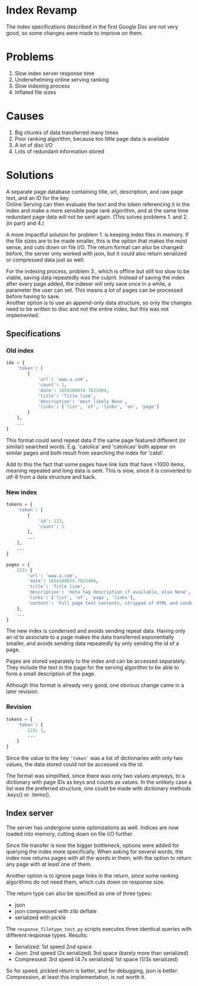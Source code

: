 # Index Revamp
The index specifications described in the first Google Doc are not very good, so some changes were made to improve on them.

# Problems
1. Slow index server response time
2. Underwhelming online serving ranking
3. Slow indexing process
4. Inflated file sizes

# Causes
1. Big chunks of data transferred many times
2. Poor ranking algorithm, because too little page data is available
3. A lot of disc I/O
4. Lots of redundant information stored

# Solutions
A separate page database containing title, url, description, and raw page text, and an ID for the key. \
Online Serving can then evaluate the text and the token referencing it in the index and make a more sensible page rank algorithm, and at the same time redundant page data will not be sent again. (This solves problems 1. and 2. (in part) and 4.)

A more impactful solution for problem 1. is keeping index files in memory. If the file sizes are to be made smaller, this is the option that makes the most sense, and cuts down on file I/O. The return format can also be changed: before, the server only worked with json, but it could also return serialized or compressed data just as well.

For the indexing process, problem 3., which is offline but still too slow to be viable, saving data repeatedly was the culprit. Instead of saving the index after every page added, the indexer will only save once in a while, a parameter the user can set. This means a lot of pages can be processed before having to save. \
Another option is to use an append-only data structure, so only the changes need to be written to disc and not the entire index, but this was not implemented.

## Specifications

### Old index

```python
idx = {
    'token': [
        {
            'url': 'www.a.com',
            'count': 1,
            'date': 1654180874.7023404,
            'title': 'Title line',
            'description': 'most likely None',
            'links': ['list', 'of', 'links', 'on', 'page']
        }
    ],
    ...
}
```

This format could send repeat data if the same page featured different (or similar) searched words. E.g. 'catolica' and 'catolicas' both appear on similar pages and both result from searching the index for 'catol'.

Add to this the fact that some pages have link lists that have >1000 items, meaning repeated and long data is sent. This is slow, since it is converted to utf-8 from a data structure and back.

### New index
```python
tokens = {
    'token': [
        {
            'id': 123,
            'count': 1
        },
        ...
    ],
    ...
}

pages = {
    123: {
        'url': 'www.a.com',
        'date': 1654180874.7023404,
        'title': 'Title line',
        'description': 'meta tag description if available, else None',
        'links': ['list', 'of', 'page', 'links'],
        'content': 'Full page text contents, stripped of HTML and condensed into a string for ranking and description searching'
    },
    ...
}
```
The new index is condensed and avoids sending repeat data. Having only an id to associate to a page makes the data transferred exponentially smaller, and avoids sending data repeatedly by only sending the id of a page.

Pages are stored separately to the index and can be accessed separately. They include the text in the page for the serving algorithm to be able to form a small description of the page.

Although this format is already very good, one obvious change came in a later revision.

### Revision

```python
tokens = {
    'token': {
        123: 1,
        ...
    }
}
```
Since the value to the key `'token'` was a list of dictionaries with only two values, the data stored could not be accessed via the id.

The format was simplified, since there was only two values anyways, to a dictionary with page IDs as keys and counts as values. In the unlikely case a list was the preferred structure, one could be made with dictionary methods .keys() or .items().

## Index server

The server has undergone some optimizations as well. Indices are now loaded into memory, cutting down on file I/O further.

Since file transfer is now the bigger bottleneck, options were added for querying the index more specifically. When asking for several words, the index now returns pages with all the words in them, with the option to return any page with at least one of them.

Another option is to ignore page links in the return, since some ranking algorithms do not need them, which cuts down on response size.

The return type can also be specified as one of three types:
- json
- json compressed with zlib deflate
- serialized with pickle

The `response_filetype_test.py` scripts executes three identical queries with different response types. Results:
- Serialized:
    1st speed
    2nd space
- Json:
    2nd speed (2x serialized)
    3rd space (barely more than serialized)
- Compressed:
    3rd speed (4.7x serialized)
    1st space (1/3x serialized)

So for speed, pickled return is better, and for debugging, json is better. Compression, at least this implementation, is not worth it.